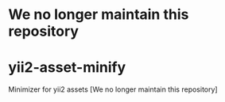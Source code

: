# We no longer maintain this repository

# yii2-asset-minify
Minimizer for yii2 assets [We no longer maintain this repository]
